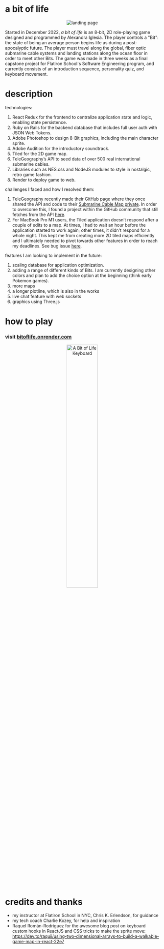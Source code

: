 # a bit of life

<p align="center">
  <img src="https://user-images.githubusercontent.com/111707308/224375136-8adb35b3-be08-45cd-aae4-fdb966adaaa3.gif" alt="landing page" />
</p>

<p>
Started in December 2022, <i> a bit of life </i> is an 8-bit, 2D role-playing game designed and programmed by Alexandra Iglesia. The player controls a "Bit": the state of being an average person begins life as during a post-apocalyptic future. The player must travel along the global, fiber optic submarine cable systems and landing stations along the ocean floor in order to meet other Bits. The game was made in three weeks as a final capstone project for Flatiron School's Software Engineering program, and currently consists of an introduction sequence, personality quiz, and keyboard movement.
</p>

# description
<p>
technologies:
<ol>
  <li>React Redux for the frontend to centralize application state and logic, enabling state persistence.</li>
  <li>Ruby on Rails for the backend database that includes full user auth with JSON Web Tokens.</li>
  <li>Adobe Photoshop to design 8-Bit graphics, including the main character sprite.</li>
  <li>Adobe Audition for the introductory soundtrack.</li>
  <li>Tiled for the 2D game map.</li>
  <li>TeleGeography’s API to seed data of over 500 real international submarine cables.</li>
  <li>Libraries such as NES.css and NodeJS modules to style in nostalgic, retro game fashion.</li>
  <li>Render to deploy game to web.</li>
</ol>

challenges I faced and how I resolved them:
<ol>
  <li>TeleGeography recently made their GitHub page where they once shared the API and code to their <a href="https://www.submarinecablemap.com/">Submarine Cable Map private</a>. In order to overcome this, I found a project within the GitHub community that still fetches from the API <a href="https://github.com/vasturiano/globe.gl/blob/master/example/submarine-cables/index.html">here</a>. </li>
  <li>For MacBook Pro M1 users, the Tiled application doesn’t respond after a couple of edits to a map. At times, I had to wait an hour before the application started to work again; other times, it didn't respond for a whole night. This kept me from creating more 2D tiled maps efficiently and I ultimately needed to pivot towards other features in order to reach my deadlines. See bug issue <a href="https://discourse.mapeditor.org/t/it-cant-wrok-well-on-apple-m1-pro-monterry/5814">here</a>.</li>

</ol>

features I am looking to implement in the future:
<ol>
  <li>scaling database for application optimization.</li>
  <li>adding a range of different kinds of Bits. I am currently designing other colors and plan to add the choice option at the beginning (think early Pokemon games).</li>
  <li>more maps</li>
  <li>a longer plotline, which is also in the works</li>
  <li>live chat feature with web sockets</li>
  <li>graphics using Three.js</li>
</ol>
</p>

# how to play

### visit [bitoflife.onrender.com](https://abitoflife.onrender.com/)

<p align="center">
<img alt="A Bit of Life Keyboard" src="https://user-images.githubusercontent.com/111707308/223498691-4861e17d-58df-42e0-be75-f3cb5b144405.gif" width="45%">
</p>

# credits and thanks

- my instructor at Flatiron School in NYC, Chris K. Erlendson, for guidance
- my tech coach Charlie Kozey, for help and inspiration
- Raquel Román-Rodriguez for the awesome blog post on keyboard custom hooks in ReactJS and CSS tricks to make the sprite move: https://dev.to/raquii/using-two-dimensional-arrays-to-build-a-walkable-game-map-in-react-22e7 
